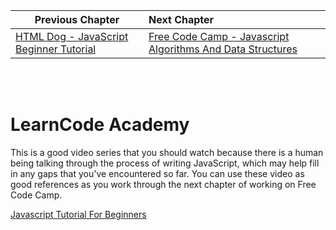 | Previous Chapter | Next Chapter |
| ------------- |:-------------|
| [HTML Dog - JavaScript Beginner Tutorial](./JS_DOG.md) | [Free Code Camp - Javascript Algorithms And Data Structures](./JS_FREECODECAMP.md) |

<br/>
<br/>

# LearnCode Academy

This is a good video series that you should watch because there is a human being talking through the process of writing JavaScript, which may help fill in any gaps that you've encountered so far. You can use these video as good references as you work through the next chapter of working on Free Code Camp.

[Javascript Tutorial For Beginners](https://www.youtube.com/watch?v=fGdd9qNwQdQ&list=PLoYCgNOIyGACnrXwo5HMCfOH9VT05znGv)